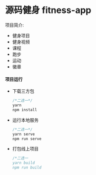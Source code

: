 # 源码健身 fitness-app

项目简介:

- 健身项目
- 健身视频
- 课程
- 跑步
- 运动
- 徽章

#### 项目运行

- 下载三方包

  ```js
  /*二选一*/
  yarn
  npm install
  ```

- 运行本地服务

  ```js
  /*二选一*/
  yarn serve
  npm run serve
  ```

- 打包线上项目

  ```js
  /*二选一
  yarn build
  npm run build
  ```

  